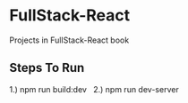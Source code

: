 # FullStack-React
Projects in FullStack-React book

Steps To Run
------------
1.) npm run build:dev
&nbsp;
2.) npm run dev-server
